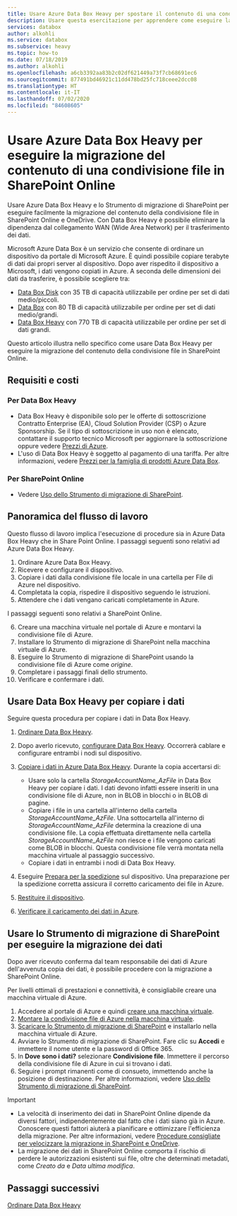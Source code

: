 ```yaml
---
title: Usare Azure Data Box Heavy per spostare il contenuto di una condivisione file in SharePoint Online
description: Usare questa esercitazione per apprendere come eseguire la migrazione del contenuto di una condivisione file in Share Point Online usando Azure Data Box Heavy
services: databox
author: alkohli
ms.service: databox
ms.subservice: heavy
ms.topic: how-to
ms.date: 07/18/2019
ms.author: alkohli
ms.openlocfilehash: a6cb3392aa83b2c02df621449a73f7cb68691ec6
ms.sourcegitcommit: 877491bd46921c11dd478bd25fc718ceee2dcc08
ms.translationtype: HT
ms.contentlocale: it-IT
ms.lasthandoff: 07/02/2020
ms.locfileid: "84608605"
---
```

# <a name="use-the-azure-data-box-heavy-to-migrate-your-file-share-content-to-sharepoint-online"></a>Usare Azure Data Box Heavy per eseguire la migrazione del contenuto di una condivisione file in SharePoint Online

Usare Azure Data Box Heavy e lo Strumento di migrazione di SharePoint per eseguire facilmente la migrazione del contenuto della condivisione file in SharePoint Online e OneDrive. Con Data Box Heavy è possibile eliminare la dipendenza dal collegamento WAN (Wide Area Network) per il trasferimento dei dati.

Microsoft Azure Data Box è un servizio che consente di ordinare un dispositivo da portale di Microsoft Azure. È quindi possibile copiare terabyte di dati dai propri server al dispositivo. Dopo aver rispedito il dispositivo a Microsoft, i dati vengono copiati in Azure. A seconda delle dimensioni dei dati da trasferire, è possibile scegliere tra:

- [Data Box Disk](https://docs.microsoft.com/azure/databox/data-box-disk-overview) con 35 TB di capacità utilizzabile per ordine per set di dati medio/piccoli.
- [Data Box](https://docs.microsoft.com/azure/databox/data-box-overview) con 80 TB di capacità utilizzabile per ordine per set di dati medio/grandi.
- [Data Box Heavy](https://docs.microsoft.com/azure/databox/data-box-heavy-overview) con 770 TB di capacità utilizzabile per ordine per set di dati grandi.

Questo articolo illustra nello specifico come usare Data Box Heavy per eseguire la migrazione del contenuto della condivisione file in SharePoint Online.

## <a name="requirements-and-costs"></a>Requisiti e costi

### <a name="for-data-box-heavy"></a>Per Data Box Heavy

- Data Box Heavy è disponibile solo per le offerte di sottoscrizione Contratto Enterprise (EA), Cloud Solution Provider (CSP) o Azure Sponsorship. Se il tipo di sottoscrizione in uso non è elencato, contattare il supporto tecnico Microsoft per aggiornare la sottoscrizione oppure vedere [Prezzi di Azure](https://azure.microsoft.com/pricing/).
- L'uso di Data Box Heavy è soggetto al pagamento di una tariffa. Per altre informazioni, vedere [Prezzi per la famiglia di prodotti Azure Data Box](https://azure.microsoft.com/pricing/details/databox/heavy/).


### <a name="for-sharepoint-online"></a>Per SharePoint Online

- Vedere [Uso dello Strumento di migrazione di SharePoint](https://docs.microsoft.com/sharepointmigration/how-to-use-the-sharepoint-migration-tool).

## <a name="workflow-overview"></a>Panoramica del flusso di lavoro

Questo flusso di lavoro implica l'esecuzione di procedure sia in Azure Data Box Heavy che in Share Point Online.
I passaggi seguenti sono relativi ad Azure Data Box Heavy.

1. Ordinare Azure Data Box Heavy.
2. Ricevere e configurare il dispositivo.
3. Copiare i dati dalla condivisione file locale in una cartella per File di Azure nel dispositivo.
4. Completata la copia, rispedire il dispositivo seguendo le istruzioni.
5. Attendere che i dati vengano caricati completamente in Azure.

I passaggi seguenti sono relativi a SharePoint Online.

6. Creare una macchina virtuale nel portale di Azure e montarvi la condivisione file di Azure.
7. Installare lo Strumento di migrazione di SharePoint nella macchina virtuale di Azure.
8. Eseguire lo Strumento di migrazione di SharePoint usando la condivisione file di Azure come *origine*.
9. Completare i passaggi finali dello strumento.
10. Verificare e confermare i dati.

## <a name="use-data-box-heavy-to-copy-data"></a>Usare Data Box Heavy per copiare i dati

Seguire questa procedura per copiare i dati in Data Box Heavy.

1. [Ordinare Data Box Heavy](data-box-heavy-deploy-ordered.md).
2. Dopo averlo ricevuto, [configurare Data Box Heavy](data-box-heavy-deploy-set-up.md). Occorrerà cablare e configurare entrambi i nodi sul dispositivo.
3. [Copiare i dati in Azure Data Box Heavy](data-box-heavy-deploy-copy-data.md). Durante la copia accertarsi di:

    - Usare solo la cartella *StorageAccountName_AzFile* in Data Box Heavy per copiare i dati. I dati devono infatti essere inseriti in una condivisione file di Azure, non in BLOB in blocchi o in BLOB di pagine.
    - Copiare i file in una cartella all'interno della cartella *StorageAccountName_AzFile*. Una sottocartella all'interno di *StorageAccountName_AzFile* determina la creazione di una condivisione file. La copia effettuata direttamente nella cartella *StorageAccountName_AzFile* non riesce e i file vengono caricati come BLOB in blocchi. Questa condivisione file verrà montata nella macchina virtuale al passaggio successivo.
    - Copiare i dati in entrambi i nodi di Data Box Heavy.
3. Eseguire [Prepara per la spedizione](data-box-heavy-deploy-picked-up.md#prepare-to-ship) sul dispositivo. Una preparazione per la spedizione corretta assicura il corretto caricamento dei file in Azure.
4. [Restituire il dispositivo](data-box-heavy-deploy-picked-up.md#ship-data-box-heavy-back).
5. [Verificare il caricamento dei dati in Azure](data-box-heavy-deploy-picked-up.md#verify-data-upload-to-azure).

## <a name="use-spmt-to-migrate-data"></a>Usare lo Strumento di migrazione di SharePoint per eseguire la migrazione dei dati

Dopo aver ricevuto conferma dal team responsabile dei dati di Azure dell'avvenuta copia dei dati, è possibile procedere con la migrazione a SharePoint Online.

Per livelli ottimali di prestazioni e connettività, è consigliabile creare una macchina virtuale di Azure.

1. Accedere al portale di Azure e quindi [creare una macchina virtuale](../virtual-machines/windows/quick-create-portal.md).
2. [Montare la condivisione file di Azure nella macchina virtuale](../storage/files/storage-how-to-use-files-windows.md#mount-the-azure-file-share-with-file-explorer).
3. [Scaricare lo Strumento di migrazione di SharePoint](https://spmtreleasescus.blob.core.windows.net/install/default.htm) e installarlo nella macchina virtuale di Azure.
4. Avviare lo Strumento di migrazione di SharePoint. Fare clic su **Accedi** e immettere il nome utente e la password di Office 365.
5. In **Dove sono i dati?**  selezionare **Condivisione file**. Immettere il percorso della condivisione file di Azure in cui si trovano i dati.
6. Seguire i prompt rimanenti come di consueto, immettendo anche la posizione di destinazione. Per altre informazioni, vedere [Uso dello Strumento di migrazione di SharePoint](https://docs.microsoft.com/sharepointmigration/how-to-use-the-sharepoint-migration-tool).

> [!IMPORTANT]
> - La velocità di inserimento dei dati in SharePoint Online dipende da diversi fattori, indipendentemente dal fatto che i dati siano già in Azure. Conoscere questi fattori aiuterà a pianificare e ottimizzare l'efficienza della migrazione.  Per altre informazioni, vedere [Procedure consigliate per velocizzare la migrazione in SharePoint e OneDrive](/sharepointmigration/sharepoint-online-and-onedrive-migration-speed).
> - La migrazione dei dati in SharePoint Online comporta il rischio di perdere le autorizzazioni esistenti sui file, oltre che determinati metadati, come *Creato da* e *Data ultima modifica*.

## <a name="next-steps"></a>Passaggi successivi

[Ordinare Data Box Heavy](./data-box-heavy-deploy-ordered.md)